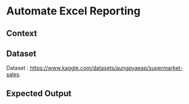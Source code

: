 # Automate Excel Reporting

## Context



## Dataset
Dataset :
https://www.kaggle.com/datasets/aungpyaeap/supermarket-sales. 

## Expected Output


